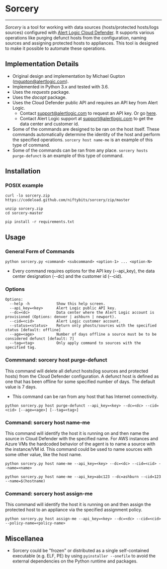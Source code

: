 # Sorcery
---
*Sorcery* is a tool for working with data sources (hosts/protected hosts/logs sources) configured with [Alert Logic Cloud Defender](https://www.alertlogic.com/). It supports various operations like purging defunct hosts from the configuration, naming sources and assigning protected hosts to appliances. This tool is designed to make it possible to automate these operations.

## Implementation Details
- Original design and implementation by Michael Gupton (mgupton@alertlogic.com).
- Implemented in Python 3.x and tested with 3.6.
- Uses the *requests* package.
- Uses the *docopt* package.
- Uses the Cloud Defender public API and requires an API key from Alert Logic.
  - Contact support@alertlogic.com to request an API key. Or go [here](https://www.alertlogic.com/resources/alert-logic-activeintegration-apis/).
  - Contact Alert Logic support at support@alertlogic.com to get the data center and customer id.
- Some of the commands are designed to be ran on the host itself. These commands automatically determine the identity of the host and perform the specified operations. `sorcery host name-me` is an example of this type of command.
- Some of the commands can be ran from any place. `sorcery hosts purge-defunct` is an example of this type of command.

## Installation
### POSIX example
```
curl -lo sorcery.zip https://codeload.github.com/niftybits/sorcery/zip/master
```
```
unzip sorcery.zip
cd sorcery-master
```
```
pip install -r requirements.txt
```


## Usage
### General Form of Commands

```
python sorcery.py <command> <subcommand> <option-1> ... <option-N>
```
- Every command requires options for the API key (--api_key), the data center designation (--dc) and the customer id (--cid).

### Options
```
Options:
  --help -h            Show this help screen.
  --api_key=<key>      Alert Logic public API key.
  --dc=<dc>            Data center where the Alert Logic account is provisioned (Options: denver | ashburn | newport).
  --cid=<cid>          Alert Logic customer account.
  --status=<status>    Return only phosts/sources with the specified status [default: offline]
  --age=<age>          Number of days offline a source must be to be considered defunct [default: 7]
  --tag=<tag>          Only apply command to sources with the specified tag.
```
### Commmand: sorcery host purge-defunct
This command will delete all defunct hosts(log sources and protected hosts) from the Cloud Defender configuration. A defunct host is defined as one that has been offline for some specified number of days. The default value is 7 days.

- This command can be ran from any host that has Internet connectivity.

```
python sorcery.py host purge-defunct --api_key=<key> --dc=<dc> --cid=<cid> [--age=<age>] [--tag=<tag>]
```

### Command: sorcery host name-me
This command will identify the host it is running on and then name the source in Cloud Defender with the specified name. For AWS instances and Azure VMs the hardcoded behavior of the agent is to name a source with the instance/VM id. This command could be used to name sources with some other value, like the host name.
```
python sorcery.py host name-me --api_key=<key> --dc=<dc> --cid=<cid> --name=<name>
```
```
python sorcery.py host name-me --api_key=abc123 --dc=ashburn --cid=123 --name=$(hostname)
```
### Command: sorcery host assign-me
This command will identify the host it is running on and then assign the protected host to an appliance via the specified assignment policy.
```
python sorcery.py host assign-me --api_key=<key> --dc=<dc> --cid=<cid> --policy-name=<policy-name>
```

## Miscellanea
- Sorcery could be "frozen" or distributed as a single self-contained executable (e.g. ELF, PE) by using ``pyinstaller --onefile`` to avoid the external dependencies on the Python runtime and packages.
